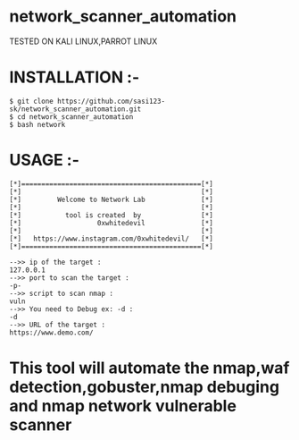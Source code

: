 # network_scanner_automation

TESTED ON KALI LINUX,PARROT LINUX

# INSTALLATION :-

```
$ git clone https://github.com/sasi123-sk/network_scanner_automation.git
$ cd network_scanner_automation
$ bash network
```

# USAGE :-

```
[*]=============================================[*]
[*]                                             [*]
[*]         Welcome to Network Lab              [*]
[*]                                             [*]
[*]           tool is created  by               [*]
[*]                   0xwhitedevil              [*]
[*]                                             [*]
[*]   https://www.instagram.com/0xwhitedevil/   [*]
[*]=============================================[*]
                                                                  
-->> ip of the target :
127.0.0.1
-->> port to scan the target :
-p-
-->> script to scan nmap :
vuln
-->> You need to Debug ex: -d :
-d
-->> URL of the target :
https://www.demo.com/
```

# This tool will automate the nmap,waf detection,gobuster,nmap debuging and nmap network vulnerable scanner
